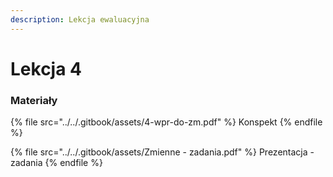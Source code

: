 ```yaml
---
description: Lekcja ewaluacyjna
---
```


# Lekcja 4

### Materiały

{% file src="../../.gitbook/assets/4-wpr-do-zm.pdf" %}
Konspekt
{% endfile %}

{% file src="../../.gitbook/assets/Zmienne - zadania.pdf" %}
Prezentacja - zadania
{% endfile %}
